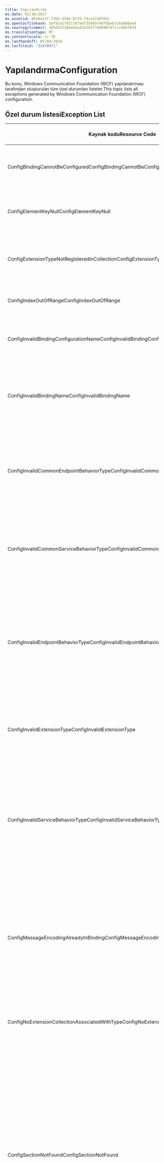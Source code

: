 ```yaml
---
title: Yapılandırma
ms.date: 03/30/2017
ms.assetid: 86a6e12f-73b5-450e-8725-f4ca5fe0702c
ms.openlocfilehash: 3ef91a1f851f87ebf35669748f8beb1c6a880ae8
ms.sourcegitcommit: 3d5d33f384eeba41b2dff79d096f47ccc8d8f03d
ms.translationtype: MT
ms.contentlocale: tr-TR
ms.lasthandoff: 05/04/2018
ms.locfileid: "33470971"
---
```

# <a name="configuration"></a><span data-ttu-id="a5362-102">Yapılandırma</span><span class="sxs-lookup"><span data-stu-id="a5362-102">Configuration</span></span>
<span data-ttu-id="a5362-103">Bu konu, Windows Communication Foundation (WCF) yapılandırması tarafından oluşturulan tüm özel durumları listeler.</span><span class="sxs-lookup"><span data-stu-id="a5362-103">This topic lists all exceptions generated by Windows Communication Foundation (WCF) configuration.</span></span>  
  
## <a name="exception-list"></a><span data-ttu-id="a5362-104">Özel durum listesi</span><span class="sxs-lookup"><span data-stu-id="a5362-104">Exception List</span></span>  
  
|<span data-ttu-id="a5362-105">Kaynak kodu</span><span class="sxs-lookup"><span data-stu-id="a5362-105">Resource Code</span></span>|<span data-ttu-id="a5362-106">Kaynak dizesi</span><span class="sxs-lookup"><span data-stu-id="a5362-106">Resource String</span></span>|  
|-------------------|---------------------|  
|<span data-ttu-id="a5362-107">ConfigBindingCannotBeConfigured</span><span class="sxs-lookup"><span data-stu-id="a5362-107">ConfigBindingCannotBeConfigured</span></span>|<span data-ttu-id="a5362-108">Hizmet uç noktasındaki bağlama yapılandırılamaz.</span><span class="sxs-lookup"><span data-stu-id="a5362-108">The binding on the service endpoint cannot be configured.</span></span>|  
|<span data-ttu-id="a5362-109">ConfigElementKeyNull</span><span class="sxs-lookup"><span data-stu-id="a5362-109">ConfigElementKeyNull</span></span>|<span data-ttu-id="a5362-110">Belirli bir yapılandırma öğesi anahtarı null olamaz.</span><span class="sxs-lookup"><span data-stu-id="a5362-110">The specific configuration element key cannot be null.</span></span>|  
|<span data-ttu-id="a5362-111">ConfigExtensionTypeNotRegisteredInCollection</span><span class="sxs-lookup"><span data-stu-id="a5362-111">ConfigExtensionTypeNotRegisteredInCollection</span></span>|<span data-ttu-id="a5362-112">Belirli bir uzantı türü belirli uzantı koleksiyonunda kayıtlı değil.</span><span class="sxs-lookup"><span data-stu-id="a5362-112">The specific extension type is not registered in the specific extension collection.</span></span>|  
|<span data-ttu-id="a5362-113">ConfigIndexOutOfRange</span><span class="sxs-lookup"><span data-stu-id="a5362-113">ConfigIndexOutOfRange</span></span>|<span data-ttu-id="a5362-114">Özel öznitelik değeri aralık dışında kalıyor.</span><span class="sxs-lookup"><span data-stu-id="a5362-114">The value for the specific attribute is out of range.</span></span>|  
|<span data-ttu-id="a5362-115">ConfigInvalidBindingConfigurationName</span><span class="sxs-lookup"><span data-stu-id="a5362-115">ConfigInvalidBindingConfigurationName</span></span>|<span data-ttu-id="a5362-116">Belirli yapılandırma belirli adına sahip bir bağlama yok.</span><span class="sxs-lookup"><span data-stu-id="a5362-116">The specific configuration does not have a binding with the specific name.</span></span>|  
|<span data-ttu-id="a5362-117">ConfigInvalidBindingName</span><span class="sxs-lookup"><span data-stu-id="a5362-117">ConfigInvalidBindingName</span></span>|<span data-ttu-id="a5362-118">Belirli yapılandırma belirli adına sahip bir bağlama yok.</span><span class="sxs-lookup"><span data-stu-id="a5362-118">The specific configuration does not have a binding with the specific name.</span></span> <span data-ttu-id="a5362-119">Bu bağlama için geçersiz bir değerdir.</span><span class="sxs-lookup"><span data-stu-id="a5362-119">This is an invalid value for the binding.</span></span>|  
|<span data-ttu-id="a5362-120">ConfigInvalidCommonEndpointBehaviorType</span><span class="sxs-lookup"><span data-stu-id="a5362-120">ConfigInvalidCommonEndpointBehaviorType</span></span>|<span data-ttu-id="a5362-121">Belirli bir türü sağlamadığı için belirli bir davranışı uzantısı ortak uç noktası davranışı eklenemiyor.</span><span class="sxs-lookup"><span data-stu-id="a5362-121">Cannot add the specific behavior extension to the common endpoint behavior because it does not implement the specific type.</span></span>|  
|<span data-ttu-id="a5362-122">ConfigInvalidCommonServiceBehaviorType</span><span class="sxs-lookup"><span data-stu-id="a5362-122">ConfigInvalidCommonServiceBehaviorType</span></span>|<span data-ttu-id="a5362-123">Belirli bir türü sağlamadığı için belirli bir davranışı uzantısı ortak hizmet davranışına eklenemiyor.</span><span class="sxs-lookup"><span data-stu-id="a5362-123">Cannot add the specific behavior extension to the common service behavior because it does not implement the specific type.</span></span>|  
|<span data-ttu-id="a5362-124">ConfigInvalidEndpointBehaviorType</span><span class="sxs-lookup"><span data-stu-id="a5362-124">ConfigInvalidEndpointBehaviorType</span></span>|<span data-ttu-id="a5362-125">Arka plandaki davranış türü IServiceBehavior arabirimini uygulamadığından belirli bir davranışı uzantısı için özel uç noktası davranışı eklenemiyor.</span><span class="sxs-lookup"><span data-stu-id="a5362-125">Cannot add the specific behavior extension to the specific endpoint behavior because the underlying behavior type does not implement the IServiceBehavior interface.</span></span>|  
|<span data-ttu-id="a5362-126">ConfigInvalidExtensionType</span><span class="sxs-lookup"><span data-stu-id="a5362-126">ConfigInvalidExtensionType</span></span>|<span data-ttu-id="a5362-127">Belirli tür koleksiyonunda kullanılacak belirli bir uzantıyı öğesinden türetilmelidir.</span><span class="sxs-lookup"><span data-stu-id="a5362-127">The specific type must derive from the specific extension to be used in the collection.</span></span>|  
|<span data-ttu-id="a5362-128">ConfigInvalidServiceBehaviorType</span><span class="sxs-lookup"><span data-stu-id="a5362-128">ConfigInvalidServiceBehaviorType</span></span>|<span data-ttu-id="a5362-129">Davranış uzantısı eklenemiyor ' belirli hizmet davranışı için arka plandaki davranış türü IServiceBehavior arabirimini uygulamadığından adı.</span><span class="sxs-lookup"><span data-stu-id="a5362-129">Cannot add the behavior extension 'to the service behavior with the specific name because the underlying behavior type does not implement the IServiceBehavior interface.</span></span>|  
|<span data-ttu-id="a5362-130">ConfigMessageEncodingAlreadyInBinding</span><span class="sxs-lookup"><span data-stu-id="a5362-130">ConfigMessageEncodingAlreadyInBinding</span></span>|<span data-ttu-id="a5362-131">Belirli bir ileti kodlama öğe eklenemiyor.</span><span class="sxs-lookup"><span data-stu-id="a5362-131">Cannot add the specific message encoding element.</span></span> <span data-ttu-id="a5362-132">Başka bir ileti kodlama öğesi belirli bağlamasında zaten var.</span><span class="sxs-lookup"><span data-stu-id="a5362-132">Another message encoding element already exists in the specific binding.</span></span> <span data-ttu-id="a5362-133">Yalnızca bir ileti öğesi her bağlama için kodlama olabilir.</span><span class="sxs-lookup"><span data-stu-id="a5362-133">There can only be one message encoding element for each binding.</span></span>|  
|<span data-ttu-id="a5362-134">ConfigNoExtensionCollectionAssociatedWithType</span><span class="sxs-lookup"><span data-stu-id="a5362-134">ConfigNoExtensionCollectionAssociatedWithType</span></span>|<span data-ttu-id="a5362-135">Belirli türde bir uzantısı ile ilişkili Uzantı koleksiyonu bulunamıyor.</span><span class="sxs-lookup"><span data-stu-id="a5362-135">Cannot find the extension collection associated with extension of the specific type.</span></span>|  
|<span data-ttu-id="a5362-136">ConfigSectionNotFound</span><span class="sxs-lookup"><span data-stu-id="a5362-136">ConfigSectionNotFound</span></span>|<span data-ttu-id="a5362-137">Belirli yapılandırma bölümü oluşturulamıyor.</span><span class="sxs-lookup"><span data-stu-id="a5362-137">The specific configuration section cannot be created.</span></span> <span data-ttu-id="a5362-138">Machine.config dosyasının bilgiler eksik.</span><span class="sxs-lookup"><span data-stu-id="a5362-138">The Machine.config file is missing information.</span></span> <span data-ttu-id="a5362-139">Bu yapılandırma bölümü uygun şekilde kaydedildiğini ve bölüm adı yazılmış doğru olduğunu doğrulayın.</span><span class="sxs-lookup"><span data-stu-id="a5362-139">Verify that this configuration section is properly registered and that you have correctly spelled the section name.</span></span> <span data-ttu-id="a5362-140">Windows Communication Foundation bölümleri için ServiceModelReg.exe Çalıştır - bu hatayı düzeltmek için i.</span><span class="sxs-lookup"><span data-stu-id="a5362-140">For Windows Communication Foundation sections, run ServiceModelReg.exe -i to fix this error.</span></span>|  
|<span data-ttu-id="a5362-141">ConfigTransportAlreadyInBinding</span><span class="sxs-lookup"><span data-stu-id="a5362-141">ConfigTransportAlreadyInBinding</span></span>|<span data-ttu-id="a5362-142">Belirli aktarım öğe eklenemiyor.</span><span class="sxs-lookup"><span data-stu-id="a5362-142">Cannot add the specific transport element.</span></span> <span data-ttu-id="a5362-143">Başka bir taşıma öğesi belirli bağlamasında zaten var.</span><span class="sxs-lookup"><span data-stu-id="a5362-143">Another transport element already exists in the specific binding.</span></span> <span data-ttu-id="a5362-144">Yalnızca bir ileti öğesi her bağlama için kodlama olabilir.</span><span class="sxs-lookup"><span data-stu-id="a5362-144">There can only be one message encoding element for each binding.</span></span>|
